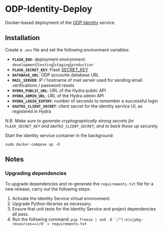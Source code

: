 # ODP-Identity-Deploy

Docker-based deployment of the [ODP Identity](https://github.com/SAEONData/ODP-Identity) service.

## Installation

Create a `.env` file and set the following environment variables:

- **`FLASK_ENV`**: deployment environment: `development`|`testing`|`staging`|`production`
- **`FLASK_SECRET_KEY`**: Flask [SECRET_KEY](https://flask.palletsprojects.com/en/1.1.x/config/#SECRET_KEY)
- **`DATABASE_URL`**: ODP accounts database URL
- **`MAIL_SERVER`**: IP / hostname of mail server used for sending email verifications / password resets
- **`HYDRA_PUBLIC_URL`**: URL of the Hydra public API
- **`HYDRA_ADMIN_URL`**: URL of the Hydra admin API
- **`HYDRA_LOGIN_EXPIRY`**: number of seconds to remember a successful login
- **`OAUTH2_CLIENT_SECRET`**: client secret for the identity service UI, as registered in Hydra

_N.B. Make sure to generate cryptographically strong secrets for `FLASK_SECRET_KEY` and `OAUTH2_CLIENT_SECRET`,
and to back these up securely._

Start the identity service container in the background:

    sudo docker-compose up -d

## Notes

### Upgrading dependencies

To upgrade dependencies and re-generate the `requirements.txt` file for a new release,
carry out the following steps:

1. Activate the Identity Service virtual environment.
1. Upgrade Python libraries as necessary.
1. Ensure that unit tests for the Identity Service and project dependencies all pass.
1. Run the following command:
`pip freeze | sed -E '/^(-e\s|pkg-resources==)/d' > requirements.txt`

